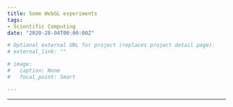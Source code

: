 ```yaml
---
title: Some WebGL experiments
tags:
- Scientific Computing
date: "2020-28-04T00:00:00Z"

# Optional external URL for project (replaces project detail page).
# external_link: ""

# image:
#   caption: None
#   focal_point: Smart

---
```


<html lang="en">
  <head>
    <title>WebGL Demo</title>
    <meta charset="utf-8">
    <link rel="stylesheet" href="./webgl.css" type="text/css">
    <script src="https://cdnjs.cloudflare.com/ajax/libs/gl-matrix/2.8.1/gl-matrix-min.js"
            integrity="sha512-zhHQR0/H5SEBL3Wn6yYSaTTZej12z0hVZKOv3TwCUXT1z5qeqGcXJLLrbERYRScEDDpYIJhPC1fk31gqR783iQ=="
            crossorigin="anonymous" defer>
    </script>
    <script src="https://twgljs.org/dist/4.x/twgl-full.min.js">
    </script>
    <script type="module" src="webgl_test.js" defer>
    </script>
  </head>

  <body>
    <canvas id="glcanvas1" width="640" height="480"></canvas>
  </body>

</html>

 ---

<html lang="en">
  <head>
    <title>WebGL Demo</title>
    <meta charset="utf-8">
    <link rel="stylesheet" href="./webgl.css" type="text/css">
    <script src="https://cdnjs.cloudflare.com/ajax/libs/gl-matrix/2.8.1/gl-matrix-min.js"
            integrity="sha512-zhHQR0/H5SEBL3Wn6yYSaTTZej12z0hVZKOv3TwCUXT1z5qeqGcXJLLrbERYRScEDDpYIJhPC1fk31gqR783iQ=="
            crossorigin="anonymous" defer>
    </script>
    <script type="module" src="webgl_test2.js" defer></script>
  </head>

  <body>
    <canvas id="glcanvas2" width="640" height="480"></canvas>
  </body>

</html>
